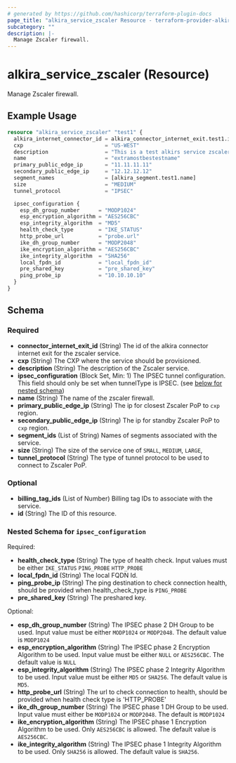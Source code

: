 ```yaml
---
# generated by https://github.com/hashicorp/terraform-plugin-docs
page_title: "alkira_service_zscaler Resource - terraform-provider-alkira"
subcategory: ""
description: |-
  Manage Zscaler firewall.
---
```


# alkira_service_zscaler (Resource)

Manage Zscaler firewall.

## Example Usage

```terraform
resource "alkira_service_zscaler" "test1" {
  alkira_internet_connector_id = alkira_connector_internet_exit.test1.id
  cxp                          = "US-WEST"
  description                  = "This is a test alkirs service zscaler"
  name                         = "extramostbestestname"
  primary_public_edge_ip       = "11.11.11.11"
  secondary_public_edge_ip     = "12.12.12.12"
  segment_names                = [alkira_segment.test1.name]
  size                         = "MEDIUM"
  tunnel_protocol              = "IPSEC"

  ipsec_configuration {
    esp_dh_group_number      = "MODP1024"
    esp_encryption_algorithm = "AES256CBC"
    esp_integrity_algorithm  = "MD5"
    health_check_type        = "IKE_STATUS"
    http_probe_url           = "probe.url"
    ike_dh_group_number      = "MODP2048"
    ike_encryption_algorithm = "AES256CBC"
    ike_integrity_algorithm  = "SHA256"
    local_fpdn_id            = "local_fpdn_id"
    pre_shared_key           = "pre_shared_key"
    ping_probe_ip            = "10.10.10.10"
  }
}
```

<!-- schema generated by tfplugindocs -->
## Schema

### Required

- **connector_internet_exit_id** (String) The id of the alkira connector internet exit for the zscaler service.
- **cxp** (String) The CXP where the service should be provisioned.
- **description** (String) The description of the Zscaler service.
- **ipsec_configuration** (Block Set, Min: 1) The IPSEC tunnel configuration. This field should only be set when tunnelType is IPSEC. (see [below for nested schema](#nestedblock--ipsec_configuration))
- **name** (String) The name of the zscaler firewall.
- **primary_public_edge_ip** (String) The ip for closest Zscaler PoP to `cxp` region.
- **secondary_public_edge_ip** (String) The ip for standby Zscaler PoP to `cxp` region.
- **segment_ids** (List of String) Names of segments associated with the service.
- **size** (String) The size of the service one of `SMALL`, `MEDIUM`, `LARGE`,
- **tunnel_protocol** (String) The type of tunnel protocol to be used to connect to Zscaler PoP.

### Optional

- **billing_tag_ids** (List of Number) Billing tag IDs to associate with the service.
- **id** (String) The ID of this resource.

<a id="nestedblock--ipsec_configuration"></a>
### Nested Schema for `ipsec_configuration`

Required:

- **health_check_type** (String) The type of health check. Input values must be either `IKE_STATUS` `PING_PROBE` `HTTP_PROBE`
- **local_fpdn_id** (String) The local FQDN Id.
- **ping_probe_ip** (String) The ping destination to check connection health, should be provided when health_check_type is `PING_PROBE`
- **pre_shared_key** (String) The preshared key.

Optional:

- **esp_dh_group_number** (String) The IPSEC phase 2 DH Group to be used. Input value must be either `MODP1024` or `MODP2048`. The default value is `MODP1024`
- **esp_encryption_algorithm** (String) The IPSEC phase 2 Encryption Algorithm to be used. Input value must be either `NULL` or `AES256CBC`. The default value is `NULL`
- **esp_integrity_algorithm** (String) The IPSEC phase 2 Integrity Algorithm to be used. Input value must be either `MD5` or `SHA256`. The default value is `MD5`.
- **http_probe_url** (String) The url to check connection to health, should be provided when health check type is 'HTTP_PROBE'
- **ike_dh_group_number** (String) The IPSEC phase 1 DH Group to be used. Input value must either be `MODP1024` or `MODP2048`. The default is `MODP1024`
- **ike_encryption_algorithm** (String) The IPSEC phase 1 Encryption Algorithm to be used. Only `AES256CBC` is allowed. The default value is `AES256CBC`.
- **ike_integrity_algorithm** (String) The IPSEC phase 1 Integrity Algorithm to be used. Only `SHA256` is allowed. The default value is `SHA256`.


